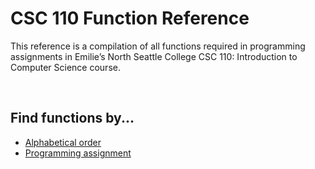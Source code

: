 # CSC 110 Function Reference

This reference is a compilation of all functions required in programming assignments in Emilie’s North Seattle College CSC 110: Introduction to Computer Science course.

<br>

## Find functions by...
* [Alphabetical order](https://github.com/emiliebarnard/csc110-function-reference/tree/main/functions "Go to functions folder")
* [Programming assignment](https://github.com/emiliebarnard/csc110-function-reference/blob/main/pa.md "Programming assignments in chronological order")
